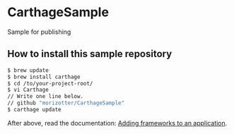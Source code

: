 # CarthageSample
Sample for publishing

## How to install this sample repository

```bash
$ brew update
$ brew install carthage
$ cd /to/your-project-root/
$ vi Carthage
// Write one line below.
// github "morizotter/CarthageSample"
$ carthage update
```

After above, read the documentation: [Adding frameworks to an application](https://github.com/Carthage/Carthage/blob/master/README.md#adding-frameworks-to-an-application).

